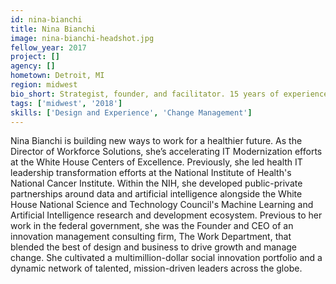 ```yaml
---
id: nina-bianchi
title: Nina Bianchi
image: nina-bianchi-headshot.jpg
fellow_year: 2017
project: []
agency: []
hometown: Detroit, MI
region: midwest
bio_short: Strategist, founder, and facilitator. 15 years of experience developing smarter collaborations between industry, academia, and government.
tags: ['midwest', '2018']
skills: ['Design and Experience', 'Change Management']
---
```


Nina Bianchi is building new ways to work for a healthier future. As the Director of Workforce Solutions, she’s accelerating IT Modernization efforts at the White House Centers of Excellence. Previously, she led health IT leadership transformation efforts at the National Institute of Health's National Cancer Institute. Within the NIH, she developed public-private partnerships around data and artificial intelligence alongside the White House National Science and Technology Council's Machine Learning and Artificial Intelligence research and development ecosystem. Previous to her work in the federal government, she was the Founder and CEO of an innovation management consulting firm, The Work Department, that blended the best of design and business to drive growth and manage change. She cultivated a multimillion-dollar social innovation portfolio and a dynamic network of talented, mission-driven leaders across the globe.
